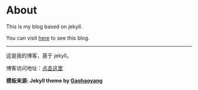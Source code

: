 # About

This is my blog based on jekyll.

You can visit [here](http://snowdream1314.github.io) to see this blog.

---

这是我的博客，基于 jekyll。

博客访问地址：[点击这里](http://snowdream1314.github.io)

**模板来源:  Jekyll theme by [Gaohaoyang](https://github.com/Gaohaoyang/gaohaoyang.github.io)**



